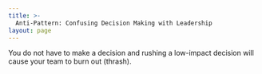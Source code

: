 ```yaml
---
title: >-
  Anti-Pattern: Confusing Decision Making with Leadership
layout: page
---
```


You do not have to make a decision and rushing a low-impact decision will cause your team to burn out (thrash).
